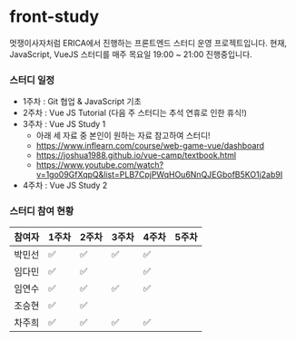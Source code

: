 # front-study

멋쟁이사자처럼 ERICA에서 진행하는 프론트엔드 스터디 운영 프로젝트입니다. 현재, JavaScript, VueJS 스터디를 매주 목요일 19:00 ~ 21:00 진행중입니다.

### 스터디 일정
- 1주차 : Git 협업 & JavaScript 기초
- 2주차 : Vue JS Tutorial (다음 주 스터디는 추석 연휴로 인한 휴식!)
- 3주차 : Vue JS Study 1
  - 아래 세 자료 중 본인이 원하는 자료 참고하여 스터디!
  - https://www.inflearn.com/course/web-game-vue/dashboard
  - https://joshua1988.github.io/vue-camp/textbook.html
  - https://www.youtube.com/watch?v=1go09GfXqpQ&list=PLB7CpjPWqHOu6NnQJEGbofB5KO1j2ab9I
- 4주차 : Vue JS Study 2

### 스터디 참여 현황

|참여자|1주차|2주차|3주차|4주차|5주차|
|---|---|---|---|---|---|
|박민선|✅|✅|✅|✅||
|임다민|✅|✅||✅||
|임연수|✅|✅|✅|✅||
|조승현|✅|✅||||
|차주희|✅|✅|✅|✅||
